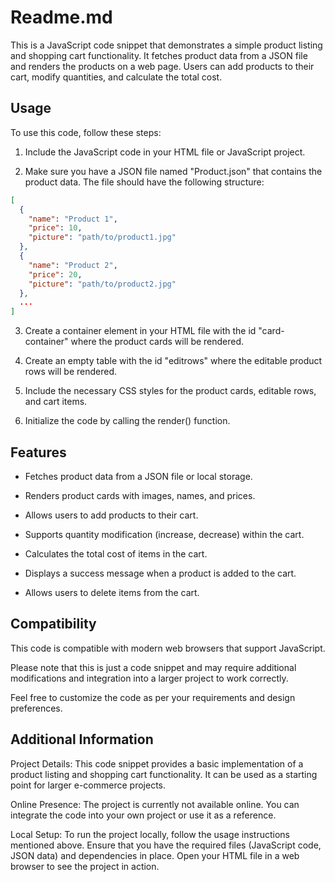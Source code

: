 # Readme.md

This is a JavaScript code snippet that demonstrates a simple product listing and shopping cart functionality. It fetches product data from a JSON file and renders the products on a web page. Users can add products to their cart, modify quantities, and calculate the total cost.

## **Usage**

To use this code, follow these steps:

1. Include the JavaScript code in your HTML file or JavaScript project.

2. Make sure you have a JSON file named "Product.json" that contains the product data. The file should have the following structure:

```json
[
  {
    "name": "Product 1",
    "price": 10,
    "picture": "path/to/product1.jpg"
  },
  {
    "name": "Product 2",
    "price": 20,
    "picture": "path/to/product2.jpg"
  },
  ...
]
```
3. Create a container element in your HTML file with the id "card-container" where the product cards will be rendered.

4. Create an empty table with the id "editrows" where the editable product rows will be rendered.

5. Include the necessary CSS styles for the product cards, editable rows, and cart items.

6. Initialize the code by calling the render() function.

## **Features**

* Fetches product data from a JSON file or local storage.

* Renders product cards with images, names, and prices.

* Allows users to add products to their cart.

* Supports quantity modification (increase, decrease) within the cart.

* Calculates the total cost of items in the cart.

* Displays a success message when a product is added to the cart.

* Allows users to delete items from the cart.

## **Compatibility**

This code is compatible with modern web browsers that support JavaScript.

Please note that this is just a code snippet and may require additional modifications and integration into a larger project to work correctly.

Feel free to customize the code as per your requirements and design preferences.

## **Additional Information**

Project Details: This code snippet provides a basic implementation of a product listing and shopping cart functionality. It can be used as a starting point for larger e-commerce projects.

Online Presence: The project is currently not available online. You can integrate the code into your own project or use it as a reference.

Local Setup: To run the project locally, follow the usage instructions mentioned above. Ensure that you have the required files (JavaScript code, JSON data) and dependencies in place. Open your HTML file in a web browser to see the project in action.

